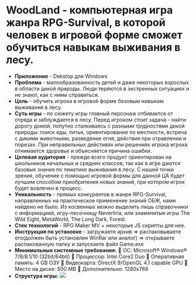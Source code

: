 # WoodLand - компьютерная игра жанра RPG-Survival, в которой человек в игровой форме сможет обучиться навыкам выживания в лесу.

- **Приложение** - Dekstop для Windows
- **Проблема** - малообразованность детей и даже некоторых взрослых в области дикой природы. Люди теряются в экстренных ситуациях и не знают, как с ними справиться.
- **Цель** - обучить игрока в игровой форме базовым навыкам выживания в лесу.
- **Суть игры** - по сюжету игры главный персонаж отбивается от отряда и заблуждается в лесу. Перед игроком стоит задача - найти дорогу домой, попутно сталкиваясь с разными трудностями дикой природы: поиск еды, питья, ориентирование по местности, встреча с дикими животными, разведение огня, действия при отравлении и порезах. При неправильных дейстивях или решениях игрока игрока отнимается здоровье и объясняется причина ошибки.
- **Целевая аудитория** - прежде всего продукт ориентирован на школьников начальных и средних классов, так как в игре даются базовые знания по тематике выживания в лесу. С нашей точки зрения, обучение с помощью игровой формы для данной ЦА будет лучшим способом приобритения новых знаний, при котором игрок будет вовлечен в процесс.
- **Уникальность** - прямых конкурентов в жанре RPG-Survival, направленных на практическое применение знаний ОБЖ, нами найдено не было. Из косвенных можно выделить лишь справочники с информацией, игру-песочницу Neverliria, или знаменитые игры The Wild Eight, MetaWorld, The Long Dark, Forest.
- **Стек технологий** - RPG Maker MV + некоторые JS скрипты для нее.
- **Инструкция по установке** - загружаете архив => распаковываете его(должен быть установлен WinRar или аналог) => открываете распакованную папку и запускаете файл Game.exe
- **Минимальные системные требования:**
🌟 ОС: Microsoft® Windows® 7/8/8.1/10 (32bit/64bit)
🌟 Процессор: Intel Core2 Duo
🌟 Оперативная память: 4 GB ОЗУ
🌟 Видеокарта: DirectX 9/OpenGL 4.1 capable GPU
🌟 Место на диске: 500 MB
🌟 Дополнительно: 1280x768
- **Структура игры:**
![](https://i.ibb.co/n38zwcG/readme.jpg)

